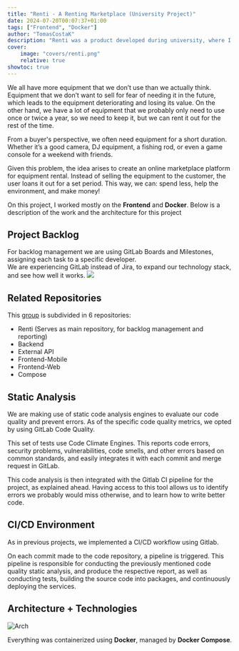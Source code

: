 ```yaml
---
title: "Renti - A Renting Marketplace (University Project)"
date: 2024-07-20T00:07:37+01:00
tags: ["Frontend", "Docker"]
author: "TomasCostaK"
description: "Renti was a product developed during university, where I got to learn quite a lot about Frontend (React) and Docker"
cover:
    image: "covers/renti.png"
    relative: true
showtoc: true
---
```

We all have more equipment that we don’t use than we actually think. Equipment that we don’t want to sell for fear of needing it in the future, which leads to the equipment deteriorating and losing its value. On the other hand, we have a lot of equipment that we probably only need to use once or twice a year, so we need to keep it, but we can rent it out for the rest of the time.

From a buyer's perspective, we often need equipment for a short duration. Whether it’s a good camera, DJ equipment, a fishing rod, or even a game console for a weekend with friends.

Given this problem, the idea arises to create an online marketplace platform for equipment rental. Instead of selling the equipment to the customer, the user loans it out for a set period.
This way, we can: spend less, help the environment, and make money!

On this project, I worked mostly on the **Frontend** and **Docker**. Below is a description of the work and the architecture for this project

## Project Backlog
For backlog management we are using GitLab Boards and Milestones, assigning each task to a specific developer.  
We are experiencing GitLab instead of Jira, to expand our technology stack, and see how well it works.
![](../images/gitlab_boards.png)

## Related Repositories
This [group](https://gitlab.com/renti-software) is subdivided in 6 repositories:  

* Renti (Serves as main repository, for backlog management and reporting)  
* Backend  
* External API  
* Frontend-Mobile  
* Frontend-Web  
* Compose  

## Static Analysis
We are making use of static code analysis engines to evaluate our code quality and prevent errors.
As of the specific code quality metrics, we opted by using GitLab Code Quality.  

This set of tests use Code Climate Engines. This reports code errors, security problems,
vulnerabilities, code smells, and other errors based on common standards, and easily integrates it with
each commit and merge request in GitLab.  

This code analysis is then integrated with the Gitlab CI pipeline for the project, as explained ahead.
Having access to this tool allows us to identify errors we probably would miss otherwise, and to learn
how to write better code.

## CI/CD Environment
As in previous projects, we implemented a CI/CD workflow using Gitlab.  

On each commit made to the code repository, a pipeline is triggered. This pipeline is responsible for
conducting the previously mentioned code quality static analysis, and produce the respective report,
as well as conducting tests, building the source code into packages, and continuously deploying
the services.

## Architecture + Technologies

![Arch](../images/arch.png)

Everything was containerized using **Docker**, managed by **Docker Compose**.  

